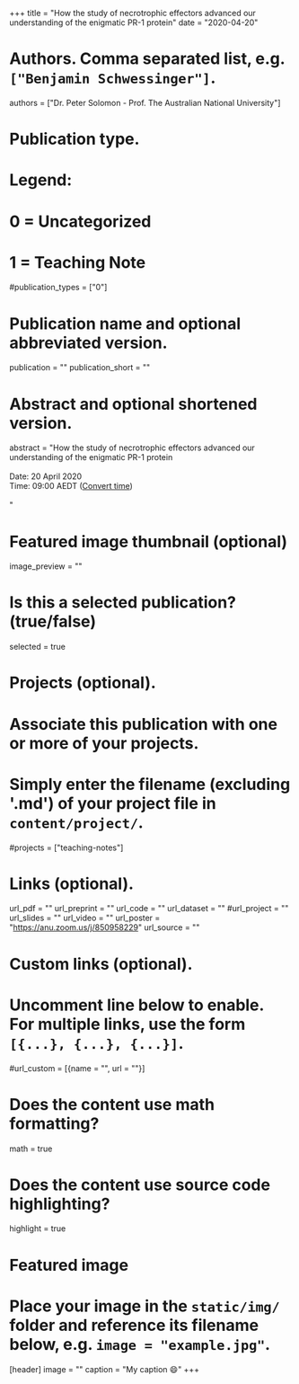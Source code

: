 +++
title = "How the study of necrotrophic effectors advanced our understanding of the enigmatic PR-1 protein"
date = "2020-04-20"

# Authors. Comma separated list, e.g. `["Benjamin Schwessinger"]`.
authors = ["Dr. Peter Solomon - Prof. The Australian National University"]

# Publication type.
# Legend:
# 0 = Uncategorized
# 1 = Teaching Note

#publication_types = ["0"]

# Publication name and optional abbreviated version.

publication = ""
publication_short = ""

# Abstract and optional shortened version.

abstract = "How the study of necrotrophic effectors advanced our understanding of the enigmatic PR-1 protein</br></br>Date: 20 April 2020 </br> Time: 09:00 AEDT ([Convert time](https://www.timeanddate.com/worldclock/fixedtime.html?msg=Peter+Solomon%3A+How+the+study+of+necrotrophic+effectors+advanced+our+understanding+of+the+enigmatic+P&iso=20200420T09&p1=57&ah=1))</br><br>"

# Featured image thumbnail (optional)
image_preview = ""

# Is this a selected publication? (true/false)
selected = true

# Projects (optional).
#   Associate this publication with one or more of your projects.
#   Simply enter the filename (excluding '.md') of your project file in `content/project/`.
#projects = ["teaching-notes"]

# Links (optional).
url_pdf = ""
url_preprint = ""
url_code = ""
url_dataset = ""
#url_project = ""
url_slides = ""
url_video = ""
url_poster = "https://anu.zoom.us/j/850958229"
url_source = ""
 
# Custom links (optional).
#   Uncomment line below to enable. For multiple links, use the form `[{...}, {...}, {...}]`.
#url_custom = [{name = "", url = ""}]

# Does the content use math formatting?
math = true

# Does the content use source code highlighting?
highlight = true

# Featured image
# Place your image in the `static/img/` folder and reference its filename below, e.g. `image = "example.jpg"`.
[header]
image = ""
caption = "My caption :smile:"
+++
